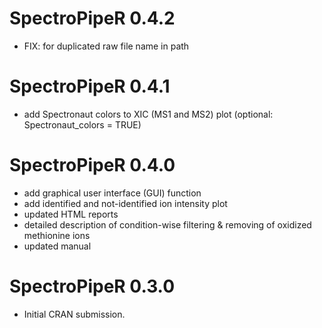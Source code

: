 # SpectroPipeR 0.4.2

* FIX: for duplicated raw file name in path

# SpectroPipeR 0.4.1

* add Spectronaut colors to XIC (MS1 and MS2) plot (optional: Spectronaut_colors = TRUE)

# SpectroPipeR 0.4.0

* add graphical user interface (GUI) function
* add identified and not-identified ion intensity plot
* updated HTML reports
* detailed description of condition-wise filtering & removing of oxidized methionine ions
* updated manual

# SpectroPipeR 0.3.0

* Initial CRAN submission.

